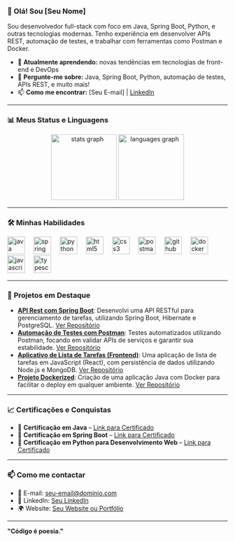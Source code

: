 ### 👋 Olá! Sou [Seu Nome]

Sou desenvolvedor full-stack com foco em Java, Spring Boot, Python, e outras tecnologias modernas. Tenho experiência em desenvolver APIs REST, automação de testes, e trabalhar com ferramentas como Postman e Docker.

- 🌱 **Atualmente aprendendo:** novas tendências em tecnologias de front-end e DevOps
- 💬 **Pergunte-me sobre:** Java, Spring Boot, Python, automação de testes, APIs REST, e muito mais!
- 📫 **Como me encontrar:** [Seu E-mail] | [LinkedIn](link-para-seu-linkedin)

---

### 📊 **Meus Status e Linguagens**

<div align="center">
  <img src="https://github-readme-stats.vercel.app/api?username=hgnevess&hide_title=false&hide_rank=false&show_icons=true&include_all_commits=true&count_private=true&disable_animations=false&theme=dracula&locale=en&hide_border=false&order=1" height="150" alt="stats graph" />
  <img src="https://github-readme-stats.vercel.app/api/top-langs?username=hgnevess&locale=en&hide_title=false&layout=compact&card_width=320&langs_count=5&theme=dracula&hide_border=false&order=2" height="150" alt="languages graph" />
</div>

---

### 🛠️ **Minhas Habilidades**

<div align="left">
  <img src="https://skillicons.dev/icons?i=java" height="40" alt="java logo" />
  <img width="12" />
  <img src="https://skillicons.dev/icons?i=spring" height="40" alt="spring boot logo" />
  <img width="12" />
  <img src="https://skillicons.dev/icons?i=py" height="40" alt="python logo" />
  <img width="12" />
  <img src="https://skillicons.dev/icons?i=html" height="40" alt="html5 logo" />
  <img width="12" />
  <img src="https://skillicons.dev/icons?i=css" height="40" alt="css3 logo" />
  <img width="12" />
  <img src="https://skillicons.dev/icons?i=postman" height="40" alt="postman logo" />
  <img width="12" />
  <img src="https://skillicons.dev/icons?i=github" height="40" alt="github logo" />
  <img width="12" />
  <img src="https://skillicons.dev/icons?i=docker" height="40" alt="docker logo" />
  <img width="12" />
  <img src="https://skillicons.dev/icons?i=js" height="40" alt="javascript logo" />
  <img width="12" />
  <img src="https://skillicons.dev/icons?i=typescript" height="40" alt="typescript logo" />
</div>

---

### 🚀 **Projetos em Destaque**

- **[API Rest com Spring Boot](link-do-repositório)**: Desenvolvi uma API RESTful para gerenciamento de tarefas, utilizando Spring Boot, Hibernate e PostgreSQL. [Ver Repositório](link-do-repositório)
- **[Automação de Testes com Postman](link-do-repositório)**: Testes automatizados utilizando Postman, focando em validar APIs de serviços e garantir sua estabilidade. [Ver Repositório](link-do-repositório)
- **[Aplicativo de Lista de Tarefas (Frontend)](link-do-repositório)**: Uma aplicação de lista de tarefas em JavaScript (React), com persistência de dados utilizando Node.js e MongoDB. [Ver Repositório](link-do-repositório)
- **[Projeto Dockerized](link-do-repositório)**: Criação de uma aplicação Java com Docker para facilitar o deploy em qualquer ambiente. [Ver Repositório](link-do-repositório)

---

### 📈 **Certificações e Conquistas**

- 🏅 **Certificação em Java** – [Link para Certificado](link-do-certificado)
- 🏅 **Certificação em Spring Boot** – [Link para Certificado](link-do-certificado)
- 🏅 **Certificação em Python para Desenvolvimento Web** – [Link para Certificado](link-do-certificado)

---

### 📫 **Como me contactar**

- 📧 E-mail: [seu-email@dominio.com](mailto:seu-email@dominio.com)
- 🔗 LinkedIn: [Seu LinkedIn](link-para-seu-linkedin)
- 🌍 Website: [Seu Website ou Portfólio](link-para-seu-site)

---

**"Código é poesia."**  
